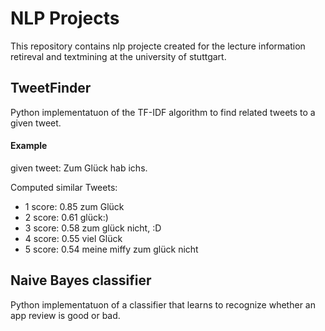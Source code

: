 # NLP Projects
This repository contains nlp projecte created for the lecture information retireval and textmining at the university of stuttgart.
## TweetFinder
Python implementatuon of the  TF-IDF algorithm to find related tweets to a given tweet.


#### Example

given tweet: Zum Glück hab ichs.

Computed similar Tweets:

- 1 score: 0.85 zum Glück 
- 2 score: 0.61 glück:)
- 3 score: 0.58 zum glück nicht, :D
- 4 score: 0.55 viel Glück
- 5 score: 0.54 meine miffy zum glück nicht


## Naive Bayes classifier

Python implementatuon of a classifier that learns to recognize whether an app review is good or bad.
